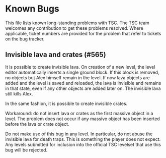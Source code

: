 Known Bugs
==========

This file lists known long-standing problems with TSC. The TSC team
welcomes any contribution to get these problems resolved. Where
applicable, ticket numbers are provided for the problem that refer to
tickets on the bug tracker.

## Invisible lava and crates (#565)

It is possible to create invisible lava. On creation of a new level,
the level editor automatically inserts a single ground block. If this
block is removed, no objects but Alex himself remain in the level. If
now lava objects are added and the level is saved and reloaded, the
lava is invisible and remains in that state, even if any other objects
are added later on. The invisible lava still kills Alex.

In the same fashion, it is possible to create invisible crates.

Workaround: do not insert lava or crates as the first massive object
in a level. The problem does not occur if any massive object has been
inserted before the lava or crate object.

Do not make use of this bug in any level. In particular, do not abuse
the invisible lava for death traps. This is something the player does
not expect. Any levels submitted for inclusion into the official TSC
levelset that use this bug will be rejected.
